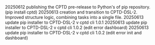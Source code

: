 20250612 publishing the CPTD pre-release to Python's of pip repository. (pip install cptd)
20250613 creation and transition to CPTD-DSL-2. Improved structure logic, combining tasks into a single file.
20250613 update pip installer to CPTD-DSL-2 v cptd cli 1.0.1
20250613 update pip installer to CPTD-DSL-2 v cptd cli 1.0.2 (edit error dashboard)
20250613 update pip installer to CPTD-DSL-2 v cptd cli 1.0.2 (edit error init and dashboard)